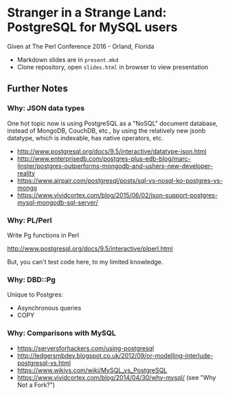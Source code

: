 # Stranger in a Strange Land: PostgreSQL for MySQL users

Given at The Perl Conference 2016 - Orland, Florida

* Markdown slides are in `present.mkd`
* Clone repository, open `slides.html` in browser to view presentation

## Further Notes

### Why: JSON data types

One hot topic now is using PostgreSQL as a "NoSQL" document database,
instead of MongoDB, CouchDB, etc., by using the relatively new jsonb
datatype, which is indexable, has native operators, etc.

* http://www.postgresql.org/docs/9.5/interactive/datatype-json.html
* http://www.enterprisedb.com/postgres-plus-edb-blog/marc-linster/postgres-outperforms-mongodb-and-ushers-new-developer-reality
* https://www.airpair.com/postgresql/posts/sql-vs-nosql-ko-postgres-vs-mongo
* https://www.vividcortex.com/blog/2015/06/02/json-support-postgres-mysql-mongodb-sql-server/

### Why: PL/Perl

Write Pg functions in Perl

http://www.postgresql.org/docs/9.5/interactive/plperl.html

But, you can't test code here, to my limited knowledge.

### Why: DBD::Pg

Unique to Postgres:

* Asynchronous queries
* COPY

### Why: Comparisons with MySQL

* https://serversforhackers.com/using-postgresql
* http://ledgersmbdev.blogspot.co.uk/2012/09/or-modelling-interlude-postgresql-vs.html
* https://www.wikivs.com/wiki/MySQL_vs_PostgreSQL
* https://www.vividcortex.com/blog/2014/04/30/why-mysql/ (see "Why Not a Fork?")
